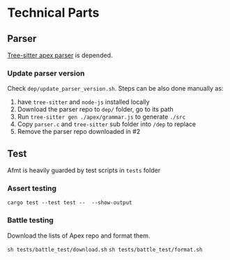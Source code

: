 # Technical Parts

## Parser

[Tree-sitter apex parser](https://github.com/aheber/tree-sitter-sfapex) is depended.

### Update parser version

Check `dep/update_parser_version.sh`. Steps can be also done manually as:

1. have `tree-sitter` and `node-js` installed locally
2. Download the parser repo to `dep/` folder, go to its path
3. Run `tree-sitter gen ./apex/grammar.js` to generate `./src`
4. Copy `parser.c` and `tree-sitter` sub folder into `/dep` to replace
5. Remove the parser repo downloaded in #2

## Test

Afmt is heavily guarded by test scripts in `tests` folder

### Assert testing

`cargo test --test test --  --show-output`

### Battle testing

Download the lists of Apex repo and format them.

`sh tests/battle_test/download.sh`
`sh tests/battle_test/format.sh`
